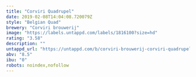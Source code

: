 ```yaml
---
title: "Corviri Quadrupel"
date: 2019-02-08T14:04:08.720079Z
style: "Belgian Quad"
brewery: "Corviri brouwerij"
image: "https://labels.untappd.com/labels/1816100?size=hd"
rating: "3.58"
description: ""
untappd_url: "https://untappd.com/b/corviri-brouwerij-corviri-quadrupel/1816100"
abv: "8.5"
ibu: "0"
robots: noindex,nofollow
---
```

